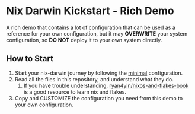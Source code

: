 # Nix Darwin Kickstart - Rich Demo

A rich demo that contains a lot of configuration that can be used as a reference for your own configuration, but it may **OVERWRITE** your system configuration, 
so **DO NOT** deploy it to your own system directly.


## How to Start

1. Start your nix-darwin journey by following the [minimal](../minimal) configuration.
2. Read all the files in this repository, and understand what they do.
   1. If you have trouble understanding, [ryan4yin/nixos-and-flakes-book](https://github.com/ryan4yin/nixos-and-flakes-book) is a good resource to learn nix and flakes.
3. Copy and CUSTOMIZE the configuration you need from this demo to your own configuration.
